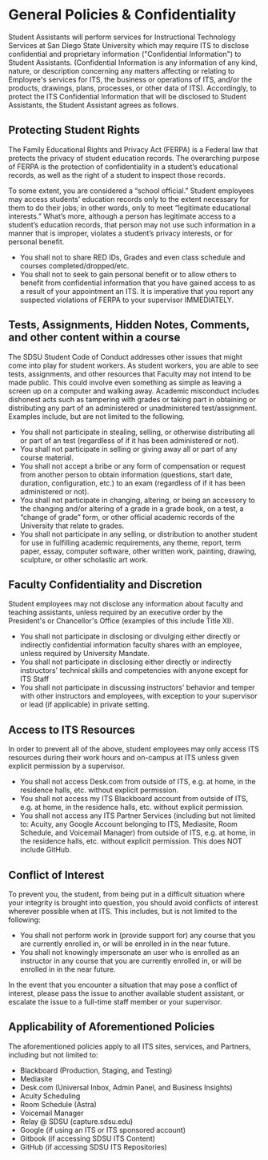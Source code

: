 # General Policies & Confidentiality

Student Assistants will perform services for Instructional Technology Services at San Diego State University which may require ITS to disclose confidential and proprietary information \("Confidential Information"\) to Student Assistants. \(Confidential Information is any information of any kind, nature, or description concerning any matters affecting or relating to Employee's services for ITS, the business or operations of ITS, and/or the products, drawings, plans, processes, or other data of ITS\). Accordingly, to protect the ITS Confidential Information that will be disclosed to Student Assistants, the Student Assistant agrees as follows.

## Protecting Student Rights

The Family Educational Rights and Privacy Act \(FERPA\) is a Federal law that protects the privacy of student education records. The overarching purpose of FERPA is the protection of confidentiality in a student’s educational records, as well as the right of a student to inspect those records.

To some extent, you are considered a “school official.” Student employees may access students’ education records only to the extent necessary for them to do their jobs; in other words, only to meet “legitimate educational interests.” What’s more, although a person has legitimate access to a student’s education records, that person may not use such information in a manner that is improper, violates a student’s privacy interests, or for personal benefit.

* You shall not to share RED IDs, Grades and even class schedule and courses completed/dropped/etc.
* You shall not to seek to gain personal benefit or to allow others to benefit from confidential information that you have gained access to as a result of your appointment an ITS. It is imperative that you report any suspected violations of FERPA to your supervisor IMMEDIATELY.

## Tests, Assignments, Hidden Notes, Comments, and other content within a course

The SDSU Student Code of Conduct addresses other issues that might come into play for student workers. As student workers, you are able to see tests, assignments, and other resources that Faculty may not intend to be made public. This could involve even something as simple as leaving a screen up on a computer and walking away. Academic misconduct includes dishonest acts such as tampering with grades or taking part in obtaining or distributing any part of an administered or unadministered test/assignment. Examples include, but are not limited to the following.

* You shall not participate in stealing, selling, or otherwise distributing all or part of an test \(regardless of if it has been administered or not\).
* You shall not participate in selling or giving away all or part of any course material.
* You shall not accept a bribe or any form of compensation or request from another person to obtain information \(questions, start date, duration, configuration, etc.\) to an exam \(regardless of if it has been administered or not\).
* You shall not participate in changing, altering, or being an accessory to the changing and/or altering of a grade in a grade book, on a test, a “change of grade” form, or other official academic records of the University that relate to grades.
* You shall not participate in any selling, or distribution to another student for use in fulfilling academic requirements, any theme, report, term paper, essay, computer software, other written work, painting, drawing, sculpture, or other scholastic art work.

## Faculty Confidentiality and Discretion

Student employees may not disclose any information about faculty and teaching assistants, unless required by an executive order by the President's or Chancellor's Office \(examples of this include Title XI\).

* You shall not participate in disclosing or divulging either directly or indirectly confidential information faculty shares with an employee, unless required by University Mandate.
* You shall not participate in disclosing either directly or indirectly instructors' technical skills and competencies with anyone except for ITS Staff
* You shall not participate in discussing instructors' behavior and temper with other instructors and employees, with exception to your supervisor or lead \(if applicable\) in private setting.

## Access to ITS Resources

In order to prevent all of the above, student employees may only access ITS resources during their work hours and on-campus at ITS unless given explicit permission by a supervisor.

* You shall not access Desk.com from outside of ITS, e.g. at home, in the residence halls, etc. without explicit permission.
* You shall not access my ITS Blackboard account from outside of ITS, e.g. at home, in the residence halls, etc. without explicit permission.
* You shall not access any ITS Partner Services \(including but not limited to: Acuity, any Google Account belonging to ITS, Mediasite, Room Schedule, and Voicemail Manager\) from outside of ITS, e.g. at home, in the residence halls, etc. without explicit permission. This does NOT include GitHub.

## Conflict of Interest

To prevent you, the student, from being put in a difficult situation where your integrity is brought into question, you should avoid conflicts of interest wherever possible when at ITS. This includes, but is not limited to the following:

* You shall not perform work in \(provide support for\) any course that you are currently enrolled in, or will be enrolled in in the near future.
* You shall not knowingly impersonate an user who is enrolled as an instructor in any course that you are currently enrolled in, or will be enrolled in in the near future.

In the event that you encounter a situation that may pose a conflict of interest, please pass the issue to another available student assistant, or escalate the issue to a full-time staff member or your supervisor.

## Applicability of Aforementioned Policies

The aforementioned policies apply to all ITS sites, services, and Partners, including but not limited to:

* Blackboard \(Production, Staging, and Testing\)
* Mediasite
* Desk.com \(Universal Inbox, Admin Panel, and Business Insights\)
* Acuity Scheduling
* Room Schedule \(Astra\)
* Voicemail Manager
* Relay @ SDSU \(capture.sdsu.edu\)
* Google \(if using an ITS or ITS sponsored account\)
* Gitbook \(if accessing SDSU ITS Content\)
* GitHub \(if accessing SDSU ITS Repositories\)

